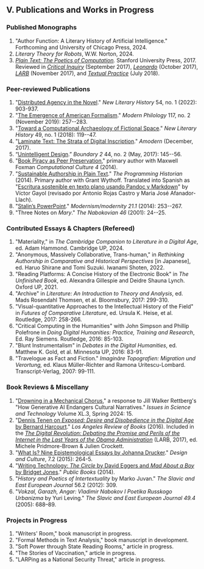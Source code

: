 ## V. Publications and Works in Progress

### Published Monographs

1. "Author Function: A Literary History of Artificial Intelligence." Forthcoming and University
   of Chicago Press, 2024.
2. *Literary Theory for Robots*, W.W. Norton, 2024.
3. *[Plain Text: The Poetics of Computation](http://www.sup.org/books/title/?id=26821).*
   Stanford University Press, 2017. Reviewed in [*Critical
   Inquiry*](https://web.archive.org/web/20190322221432/https://criticalinquiry.uchicago.edu/n._katherine_hayles_reviews_plain_text)
   (September 2017),
   [*Leonardo*](https://web.archive.org/web/20171126230920/https://www.leonardo.info/review/2017/10/review-of-plain-text-the-poetics-of-computation)
   (October 2017),
   [*LARB*](https://web.archive.org/web/20171126230526/https://lareviewofbooks.org/article/computation-de-texte/)
   (November 2017), and [*Textual
   Practice*](https://web.archive.org/web/20190322223023/https://www.tandfonline.com/doi/abs/10.1080/0950236X.2018.1496662?journalCode=rtpr20)
   (July 2018).

### Peer-reviewed Publications

1. "[Distributed Agency in the
Novel](https://academiccommons.columbia.edu/doi/10.7916/m7xd-2q67)." *New Literary History* 54,
no. 1 (2022): 903-937.
2. "[The Emergence of American
   Formalism](https://academiccommons.columbia.edu/doi/10.7916/d8-8spe-nn29)."
*Modern Philology* 117, no. 2 (November 2019): 257--283.
3. "[Toward a Computational Archaeology of Fictional
   Space](https://academiccommons.columbia.edu/doi/10.7916/D8QC1M5D)." *New Literary History*
49, no. 1 (2018): 119--47.
4. "[Laminate Text: The Strata of Digital
   Inscription](http://amodern.net/article/laminate-text/)." *Amodern* (December, 2017).
5. “[Unintelligent Design](http://boundary2.dukejournals.org/content/44/2/145.abstract).”
   *Boundary 2* 44, no. 2 (May, 2017): 145--56.
6. "[Book Piracy as Peer
   Preservation](http://computationalculture.net/article/book-piracy-as-peer-preservation),"
primary author with Maxwell Foxman *Computational Culture 4* (2014).
7. "[Sustainable Authorship in Plain
   Text](http://programminghistorian.org/lessons/sustainable-authorship-in-plain-text-using-pandoc-and-markdown)."
*The Programming Historian* (2014). Primary author with Grant Wythoff. Translated into Spanish
as "[Escritura sostenible en texto plano usando Pandoc y
Markdown](http://programminghistorian.org/es/lecciones/escritura-sostenible-usando-pandoc-y-markdown)"
by Víctor Gayol (revisado por Antonio Rojas Castro y Maria José Afanador-Llach).
8. "[Stalin’s
   PowerPoint](http://muse.jhu.edu/journals/modernism-modernity/v021/21.1.tenen.html)."
*Modernism/modernity 21.1* (2014): 253--267.
9. "Three Notes on *Mary*." *The Nabokovian 46* (2001): 24--25.

### Contributed Essays & Chapters (Refereed)

1. "Materiality," in *The Cambridge Companion to Literature in a Digital Age*, ed.
   Adam Hammond. Cambridge UP, 2024.
2. "Anonymous, Massively Collaborative, Trans-human," in *Rethinking Authorship in Comparative
and Historical Perspectives* [in Japanese], ed.  Haruo Shirane and Tomi Suzuki.  Iwanami
Shoten, 2022.
3. "Reading Platforms: A Concise History of the Electronic Book" in *The Unfinished Book*, ed.
Alexandra Gillespie and Deidre Shauna Lynch. Oxford UP, 2021.
4. "Archive" in *Literature: An Introduction to Theory and Analysis*, ed. Mads Rosendahl
   Thomsen, et al. Bloomsbury, 2017: 299-310.
5. "Visual-quantitative Approaches to the Intellectual History of the Field" in *Futures of
   Comparative Literature*, ed. Ursula K. Heise, et al.  Routledge, 2017: 258-266.
6. "Critical Computing in the Humanities" with John Simpson and Phillip Polefrone in *Doing
   Digital Humanities: Practice, Training and Research*, Ed. Ray Siemens. Routledge, 2016: 85-103.
7. "Blunt Instrumentalism" in *Debates in the Digital Humanities*, ed. Matthew K. Gold, et al.
   Minnesota UP, 2016: 83-91.
8. "Travelogue as Fact and Fiction." *Imaginäre Topografien: Migration und Verortung,* ed.
   Klaus Müller-Richter and Ramona Uritescu-Lombard.  Transcript-Verlag, 2007: 99-111.

### Book Reviews & Miscellany

1. "[Drowning in a Mechanical
   Chorus](https://dennistenen.com/think.stack/chorus)," a response to Jill
   Walker Rettberg's "How Generative AI Endangers Cultural Narratives." *Issues in Science
   and Technology* Volume XL.3, Spring 2024: 15.
1. "[Dennis Tenen on *Exposed: Desire and Disobedience in the Digital Age* by Bernard
   Harcourt](https://lareviewofbooks.org/review/opt-out)." *Los Angeles Review of Books*
   (2016). Included in the [*The Digital Revolution: Debating the Promise and Perils of
   the Internet in the Last Years of the Obama
   Administration*](https://lareviewofbooks.org/article/los-angeles-review-of-books-digital-editions-the-digital-revolution-debating-the-promise-and-perils-of-the-internet-and-algorithmic-lives-in-the-last-years-of-the-obama-administration/)
   (LARB, 2017), ed.  Michele Pridmore-Brown & Julien Crockett.
2. "[What Is? Nine Epistemological Essays by Johanna
   Drucker](http://www.tandfonline.com/doi/full/10.1080/17547075.2015.1051841#abstract)."
   *Design and Culture*, 7.2 (2015): 264-5.
3. "[Writing Technology: *The Circle* by David Eggers and *Mad About a Boy* by Bridget
   Jones](http://www.publicbooks.org/fiction/writing-technology)." *Public Books* (2014).
4. "*History and Poetics of Intertextuality* by Marko Juvan." *The Slavic and East
   European Journal* 56.2 (2012): 309.
5. "*Vokzal, Garazh, Angar: Vladimir Nabokov I Poetika Russkogo Urbanizma* by Yuri
   Leving." *The Slavic and East European Journal 49.4* (2005): 688–89.

### Projects in Progress

1. "Writers' Room," book manuscript in progress.
2. "Formal Methods in Text Analysis," book manuscript in development.
3. "Soft Power through State Reading Rooms," article in progress.
4. "The Stories of Vaccination," article in progress.
5. "LARPing as a National Security Threat," article in progress.

